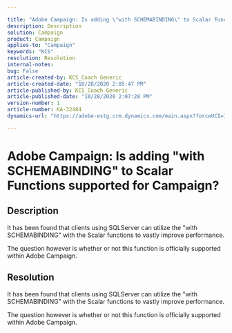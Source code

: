 ```yaml
---

title: "Adobe Campaign: Is adding \"with SCHEMABINDING\" to Scalar Functions supported for Campaign?"  
description: Description  
solution: Campaign  
product: Campaign  
applies-to: "Campaign"  
keywords: "KCS"  
resolution: Resolution  
internal-notes:   
bug: False  
article-created-by: KCS_Coach Generic  
article-created-date: "10/28/2020 2:05:47 PM"  
article-published-by: KCS_Coach Generic  
article-published-date: "10/28/2020 2:07:28 PM"  
version-number: 1  
article-number: KA-32484  
dynamics-url: "https://adobe-estg.crm.dynamics.com/main.aspx?forceUCI=1&pagetype=entityrecord&etn=knowledgearticle&id=ade1f2aa-2619-eb11-a813-000d3a593b1e"

---
```


# Adobe Campaign: Is adding "with SCHEMABINDING" to Scalar Functions supported for Campaign?

## Description

It has been found that clients using SQLServer can utilize the "with SCHEMABINDING" with the Scalar functions to vastly improve performance.

The question however is whether or not this function is officially supported within Adobe Campaign.

## Resolution

It has been found that clients using SQLServer can utilize the "with SCHEMABINDING" with the Scalar functions to vastly improve performance.

The question however is whether or not this function is officially supported within Adobe Campaign.
